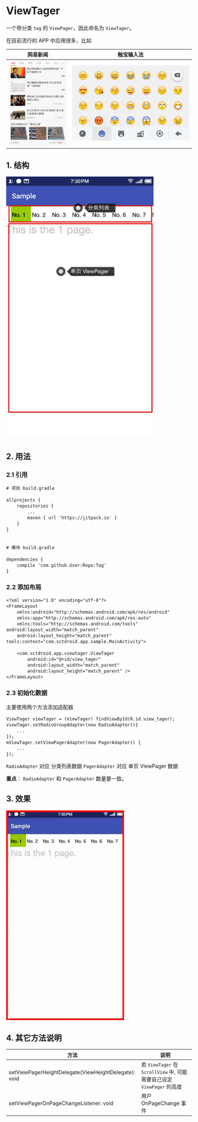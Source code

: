 # ViewTager
一个带分类 `tag` 的 `ViewPager`，因此命名为 `ViewTager`。

在目前流行的 APP 中应用很多，比如

|网易新闻|触宝输入法|
|---|---|
|![Alt text](https://github.com/auv1107/ViewTager/raw/master/readme/1638961672.jpg)|![Alt text](https://github.com/auv1107/ViewTager/raw/master/readme/370590687.jpg)|



## 1. 结构

![Alt text](https://github.com/auv1107/ViewTager/raw/master/readme/803353270.jpg)


## 2. 用法

### 2.1 引用

```
# 项目 build.gradle

allprojects {
    repositories {
        ...
        maven { url 'https://jitpack.io' }
    }
}


# 模块 build.gradle

dependencies {
    compile 'com.github.User:Repo:Tag'
}

```

### 2.2 添加布局
```
<?xml version="1.0" encoding="utf-8"?>
<FrameLayout
    xmlns:android="http://schemas.android.com/apk/res/android"
    xmlns:app="http://schemas.android.com/apk/res-auto"
    xmlns:tools="http://schemas.android.com/tools" android:layout_width="match_parent"
    android:layout_height="match_parent" tools:context="com.sctdroid.app.sample.MainActivity">

    <com.sctdroid.app.viewtager.ViewTager
        android:id="@+id/view_tager"
        android:layout_width="match_parent"
        android:layout_height="match_parent" />
</FrameLayout>
```

### 2.3 初始化数据
主要使用两个方法添加适配器

```
ViewTager viewTager = (ViewTager) findViewById(R.id.view_tager);
viewTager.setRadioGroupAdapter(new RadioAdapter(){
	...
});
mViewTager.setViewPagerAdapter(new PagerAdapter() {
	...
});
```

`RadioAdapter` 对应 分类列表数据
`PagerAdapter` 对应 单页 ViewPager 数据

**重点**： `RadioAdapter` 和 `PagerAdapter` 数量要一致。

## 3. 效果
![Alt text](https://github.com/auv1107/ViewTager/raw/master/readme/clip.gif)

## 4. 其它方法说明
|方法|说明|
|---|---|
|setViewPagerHeightDelegate(ViewHeightDelegate): void| 若 `ViewTager` 在 `ScrollView` 中, 可能需要自己设定`ViewPager` 的高度|
|setViewPagerOnPageChangeListener: void| 用户OnPageChange 事件|
